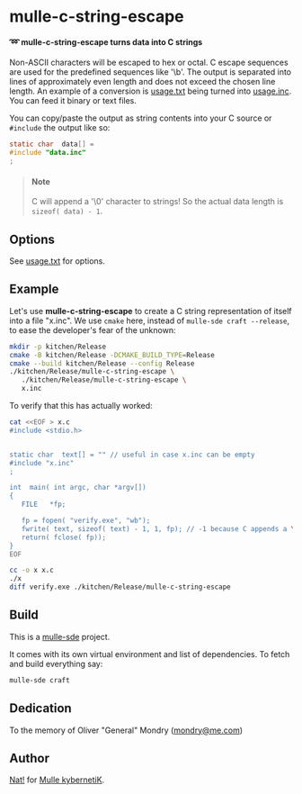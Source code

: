 # mulle-c-string-escape

#### ➿ mulle-c-string-escape turns data into C strings

Non-ASCII characters will be escaped to hex or octal. C escape sequences are used 
for the predefined sequences like '\b'. The output is separated into lines of approximately
even length and does not exceed the chosen line length. An example of a 
conversion is [usage.txt](src/usage.txt) being turned into [usage.inc](src/usage.inc).
You can feed it binary or text files.

You can copy/paste the output as string contents into your C source or `#include` 
the output like so:

``` c
static char  data[] =
#include "data.inc"
;
```

> #### Note
>
> C will append a '\0' character to strings! So the actual data length 
> is `sizeof( data) - 1`.

## Options

See [usage.txt](src/usage.txt) for options.

## Example

Let's use **mulle-c-string-escape** to create a C string representation of 
itself into a file "x.inc". We use `cmake` here, instead of `mulle-sde craft --release`, to ease 
the developer's fear of the unknown:

``` sh
mkdir -p kitchen/Release
cmake -B kitchen/Release -DCMAKE_BUILD_TYPE=Release
cmake --build kitchen/Release --config Release
./kitchen/Release/mulle-c-string-escape \
   ./kitchen/Release/mulle-c-string-escape \
   x.inc
```

To verify that this has actually worked:

``` sh
cat <<EOF > x.c
#include <stdio.h>


static char  text[] = "" // useful in case x.inc can be empty
#include "x.inc"
;

int  main( int argc, char *argv[])
{
   FILE   *fp;

   fp = fopen( "verify.exe", "wb");
   fwrite( text, sizeof( text) - 1, 1, fp); // -1 because C appends a \0
   return( fclose( fp));
}
EOF

cc -o x x.c
./x
diff verify.exe ./kitchen/Release/mulle-c-string-escape
```

## Build

This is a [mulle-sde](https://mulle-sde.github.io/) project.

It comes with its own virtual environment and list of dependencies.
To fetch and build everything say:

``` sh
mulle-sde craft
```

## Dedication

To the memory of Oliver "General" Mondry (mondry@me.com)


## Author

[Nat!](//www.mulle-kybernetik.com/weblog) for
[Mulle kybernetiK](//www.mulle-kybernetik.com).

